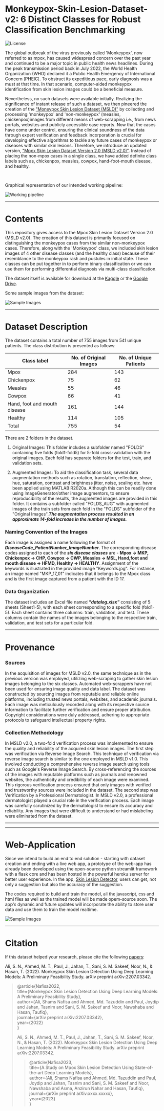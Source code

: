 # Monkeypox-Skin-Lesion-Dataset-v2: 6 Distinct Classes for Robust Classification Benchmarking  

![License](https://github.com/ShamsNafisaAli/Monkeypox-Skin-Lesion-Dataset/blob/main/Assests/cc.png)

The global outbreak of the virus previously called 'Monkeypox', now referred to as mpox, has caused widespread concern over the past year and continued to be a major topic in public health news headlines. During the peak transmission period back in July 2022, the World Health Organization (WHO) declared it a Public Health Emergency of International Concern (PHEIC). To obstruct its expeditious pace, early diagnosis was a must at that time. In that scenario, computer-aided monkeypox identification from skin lesion images could be a beneficial measure.

Nevertheless, no such datasets were available initially. Realizing the significance of instant release of such a dataset, we then pineered the creation of the ["Moneypox Skin Lesion Dataset (MSLD)"](https://www.kaggle.com/datasets/nafin59/monkeypox-skin-lesion-dataset) by collecting and processing 'monkeypox' and 'non-monkeypox' (measles, chickenpox)images from different means of web-scrapping i.e., from news portals, websites and publicly accessible case reports. Now that the cases have come under control, ensuring the clinical soundness of the data through expert verification and feedback incorporation is crucial for developing effective algorithms to tackle any future cases of monkeypox or diseases with similar skin lesions. Therefore, we introduce an updated version, ["Mpox Skin Lesion Dataset Version 2.0 (MSLD v2.0)"](https://www.kaggle.com/datasets/joydippaul/mpox-skin-lesion-dataset-version-20-msld-v20). Instead of placing the non-mpox cases in a single class, we have added definite class labels such as, chickenpox, measles, cowpox, hand-foot-mouth disease, and healthy. 


<!--The recent monkeypox outbreak has become a global healthcare concern owing to its rapid spread in more than 65 countries around the globe.  But the confirmatory Polymerase Chain Reaction (PCR) tests and other biochemical assays are not readily available in suffiecient quantities. --> <br />

Graphical representation of our intended working pipeline:<br />


![Working pipeline](https://github.com/ShamsNafisaAli/Monkeypox-Skin-Lesion-Dataset/blob/main/Assests/workflow.png)

* * *

# Contents

This repository gives access to the Mpox Skin Lesion Dataset Version 2.0 (MSLD v2.0). The creation of this dataset is primarily focused on distinguishing the monkeypox cases from the similar non-monkeypox cases. Therefore, along with the 'Monkeypox' class, we included skin lesion images of 4 other disease classes (and the healthy class) because of their resemblance to the monkeypox rash and pustules in initial state. These classes can be put together in to perform binary classification or we can use them for performing differential diagnosis via multi-class classification.<br />

The dataset itself is available for download at the [Kaggle](https://www.kaggle.com/datasets/joydippaul/mpox-skin-lesion-dataset-version-20-msld-v20) or the [Google Drive](https://drive.google.com/drive/folders/1_bGmbDQNgJViQenjZ4QUhhzpdiubga48?usp=sharing).<br />


Some sample images from the dataset:<br />


![Sample Images](https://github.com/ShamsNafisaAli/Monkeypox-Skin-Lesion-Dataset-v2/blob/main/Assets/samples.jpg)


* * *

# Dataset Description
The dataset contains a total number of 755 images from 541 unique patients. The class distribution is presented as follows:

| Class label                    | No. of Original Images | No. of Unique Patients |
|-------------------------------|-----------------------|------------------------|
| Mpox                          | 284                   | 143                    |
| Chickenpox                    | 75                    | 62                     |
| Measles                       | 55                    | 46                     |
| Cowpox                        | 66                    | 41                     |
| Hand, foot and mouth disease  | 161                   | 144                    |
| Healthy                       | 114                   | 105                    |
| Total                         | 755                   | 54                     |



There are 2 folders in the dataset.<br />

1) Original Images: This folder includes a subfolder named "FOLDS" containing five folds (fold1-fold5) for 5-fold cross-validation with the original images. Each fold has separate folders for the test, train, and validation sets.<br />

2) Augmented Images: To aid the classification task, several data augmentation methods such as rotation, translation, reflection, shear, hue, saturation, contrast and brightness jitter, noise, scaling etc. have been applied using MATLAB R2020a. Although this can be readily done using ImageGenerator/other image augmentors, to ensure reproducibility of the results, the augmented images are provided in this folder. It contains a subfolder called "FOLDS_AUG" with augmented images of the train sets from each fold in the "FOLDS" subfolder of the "Original Images".***The augmentation process resulted in an approximate 14-fold increase in the number of images.***<br />
 

### Naming Convention of the Images
Each image is assigned a name following the format of ***DiseaseCode_PatientNumber_ImageNumber***. The corresponding disease codes assigned to each of the ***six disease classes*** are - **Mpox -> MKP, Chickenpox -> CHP, Cowpox -> CWP, Measles -> MSL, Hand,foot and mouth disease -> HFMD, Healthy -> HEALTHY**. Assignment of the keywords is illustrated in the provided image "Keywords.jpg". For instance, an image named "MKP_17_01" indicates that it belongs to the Mpox class and is the first image captured from a patient with the ID 17.

### Data Organization
The dataset includes an Excel file named ***"datalog.xlsx"*** consisting of 5 sheets (Sheet1-5), with each sheet corresponding to a specific fold (fold1-5). Each sheet contains three columns: train, validation, and test. These columns contain the names of the images belonging to the respective train, validation, and test sets for a particular fold.


<!-- ![Data Preparation](https://github.com/ShamsNafisaAli/Monkeypox-Skin-Lesion-Dataset/blob/main/Assests/data_split.png)-->

* * *
# Provenance

### Sources
In the acquisition of images for MSLD v2.0, the same technique as in the previous version was employed, utilizing web-scraping to gather skin lesion images belonging to the six classes. Automated web-scrappers have not been used for ensuring image quality and data label. The dataset was constructed by sourcing images from reputable and reliable online platforms, including trusted news portals, websites, and academic journals. Each image was meticulously recorded along with its respective source information to facilitate further verification and ensure proper attribution. Copyright considerations were duly addressed, adhering to appropriate protocols to safeguard intellectual property rights.

### Collection Methodology
In MSLD v2.0, a two-fold verification process was implemented to ensure the quality and reliability of the acquired skin lesion images. The first step was verification via Reverse Image Search. This technique of verification via reverse image search is similar to the one employed in MSLD v1.0. This involved conducting a comprehensive reverse image search using tools such as Google's Reverse Image Search. By cross-referencing the sources of the images with reputable platforms such as journals and renowned websites, the authenticity and credibility of each image were examined. This rigorous verification process ensured that only images with verified and trustworthy sources were included in the dataset. The second step was Verification by a Professional Dermatologist. In MSLD v2.0, a professional dermatologist played a crucial role in the verification process. Each image was carefully scrutinized by the dermatologist to ensure its accuracy and reliability. Any images that were difficult to understand or had mislabeling were eliminated from the dataset.

* * *
<!-- !# Sample Notebook for Classification

To see, how you can use this dataset for performing binary classification, please refer to the following notebooks:<br />
- [Notebook1](https://www.kaggle.com/code/gpiosenka/monkey-pox-f1-score-90) <br />
- [Notebook2](https://www.kaggle.com/code/nafin59/monkeypox-sample-classification-notebook)<br />-->

* * *

# Web-Application

Since we intend to build an end to end solution - starting with dataset creation and ending with a live web app, a prototype of the web-app has already been developed using the open-source python streamlit framework with a flask core and has been hosted in the powerful heroku server for better user experience. In the app, [Skin Lesion Detector](https://monkey-pox-detector-mhealthlab.herokuapp.com/), users can get, not only a suggestion but also the accuracy of the suggestion. <br />

The codes required to build and train the model, all the javascript, css and html files as well as the trained model will be made opem-source soon. The app's dynamic and future updates will incorporate the ability to store user data and use them to train the model realtime.<br />

![Sample Images](https://github.com/ShamsNafisaAli/Monkeypox-Skin-Lesion-Dataset-v2/blob/main/Assets/app_interface.jpg)

* * *

# Citation

If this dataset helped your research, please cite the following [papers](https://arxiv.org/abs/2207.03342):<br />

Ali, S. N., Ahmed, M. T., Paul, J., Jahan, T., Sani,  S. M. Sakeef, Noor, N., & Hasan, T. (2022). Monkeypox Skin Lesion Detection Using Deep Learning Models: A Preliminary Feasibility Study. arXiv preprint arXiv:2207.03342.

<blockquote>
  
@article{Nafisa2022,<br />
  title={Monkeypox Skin Lesion Detection Using Deep Learning Models: A Preliminary Feasibility Study},<br />
  author={Ali, Shams Nafisa and Ahmed, Md. Tazuddin and Paul, Joydip  and Jahan, Tasnim and Sani,  S. M. Sakeef and Noor, Nawshaba and Hasan, Taufiq},<br />
  journal={arXiv preprint arXiv:2207.03342},<br />
  year={2022}<br />
}
 
 Ali, S. N., Ahmed, M. T., Paul, J., Jahan, T., Sani,  S. M. Sakeef, Noor, N., & Hasan, T. (2022). Monkeypox Skin Lesion Detection Using Deep Learning Models: A Preliminary Feasibility Study. arXiv preprint arXiv:2207.03342.

<blockquote>
  
@article{Nafisa2023,<br />
  title={A Study on Mpox Skin Lesion Detection Using State-of-the-art Deep Learning Models},<br />
  author={Ali, Shams Nafisa and Ahmed, Md. Tazuddin and Paul, Joydip  and Jahan, Tasnim and Sani,  S. M. Sakeef and Noor, Nawshaba and Asma,     Anzirun Nahar and Hasan, Taufiq},<br />
  journal={arXiv preprint arXiv:xxxx.xxxxx},<br />
  year={2023}<br />
}
